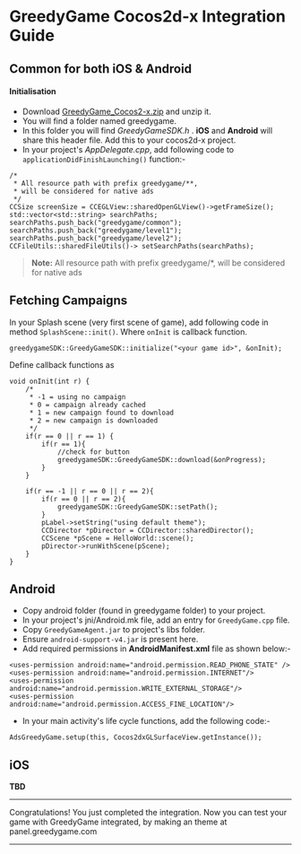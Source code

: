 GreedyGame Cocos2d-x Integration Guide
===================

Common for both iOS & Android
---------------------------------------

#### Initialisation

* Download [GreedyGame_Cocos2-x.zip](#publish-a-document) and unzip it.
* You will find a folder named greedygame.
* In this folder you will find *GreedyGameSDK.h* . **iOS** and **Android** will share this header file. Add this to your cocos2d-x project.
* In your project's *AppDelegate.cpp*, add following code to `applicationDidFinishLaunching()` function:-

```
/*
 * All resource path with prefix greedygame/**, 
 * will be considered for native ads
 */ 
CCSize screenSize = CCEGLView::sharedOpenGLView()->getFrameSize();
std::vector<std::string> searchPaths;
searchPaths.push_back("greedygame/common");
searchPaths.push_back("greedygame/level1");
searchPaths.push_back("greedygame/level2");
CCFileUtils::sharedFileUtils()-> setSearchPaths(searchPaths);
```

> **Note:**
> All resource path with prefix greedygame/*,   will be considered for native ads
 
 
Fetching Campaigns
----------
In your Splash scene (very first scene of game), add following code in method `SplashScene::init()`. Where `onInit` is callback function. 

```
greedygameSDK::GreedyGameSDK::initialize("<your game id>", &onInit);

```

Define callback functions as

```
void onInit(int r) {
    /*
     * -1 = using no campaign
     * 0 = campaign already cached
     * 1 = new campaign found to download
     * 2 = new campaign is downloaded
     */
    if(r == 0 || r == 1) {
        if(r == 1){
            //check for button
            greedygameSDK::GreedyGameSDK::download(&onProgress);
        }
    }

    if(r == -1 || r == 0 || r == 2){
        if(r == 0 || r == 2){
            greedygameSDK::GreedyGameSDK::setPath();
        }
        pLabel->setString("using default theme");
        CCDirector *pDirector = CCDirector::sharedDirector();
        CCScene *pScene = HelloWorld::scene();
        pDirector->runWithScene(pScene);
    }
}
```


Android
----------
* Copy android folder (found in greedygame folder) to your project.
* In your project's jni/Android.mk file, add an entry for `GreedyGame.cpp` file.
* Copy `GreedyGameAgent.jar` to project's libs folder.
* Ensure `android-support-v4.jar` is present here.
* Add required permissions in **AndroidManifest.xml** file as shown below:-

```
<uses-permission android:name="android.permission.READ_PHONE_STATE" />
<uses-permission android:name="android.permission.INTERNET"/>
<uses-permission android:name="android.permission.WRITE_EXTERNAL_STORAGE"/>
<uses-permission android:name="android.permission.ACCESS_FINE_LOCATION"/>
```

* In your main activity's life cycle functions, add the following code:-
```
AdsGreedyGame.setup(this, Cocos2dxGLSurfaceView.getInstance()); 
```

iOS
-----

**TBD**




--------
Congratulations! You just completed the integration. Now you can test your game with GreedyGame integrated, by making an theme at panel.greedygame.com

------
